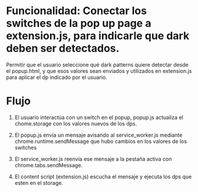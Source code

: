 # Funcionalidad: Conectar los switches de la pop up page a extension.js, para indicarle que dark deben ser detectados.

Permitir que el usuario seleccione qué dark patterns quiere detectar desde el popup.html, y que esos valores sean enviados y utilizados en extension.js para aplicar el dp indicado por el usuario.

# Flujo

1. El usuario interactúa con un switch en el popup, popup.js actualiza el chome.storage con los valores nuevos de los dps.

2. El popup.js envía un mensaje avisando al service_worker.js mediante chrome.runtime.sendMessage que hubo cambios en los valores de los switches

3. El service_worker.js reenvía ese mensaje a la pestaña activa con chrome.tabs.sendMessage.

4. El content script (extension.js) escucha el mensaje y ejecuta los dps que esten en el storage.
